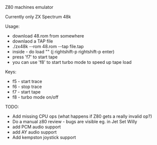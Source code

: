 Z80 machines emulator

Currently only ZX Spectrum 48k

Usage:
 - download 48.rom from somewhere
 - downlaod a TAP file
 - ./zx48k --rom 48.rom --tap file.tap
 - inside - do load "" (j rightshift-p rightshift-p enter)
 - press 'f7' to start tape
 - you can use 'f8' to start turbo mode to speed up tape load

Keys:
 - f5 - start trace
 - f6 - stop trace
 - f7 - start tape
 - f8 - turbo mode on/off

TODO:
 - Add missing CPU ops (what happens if Z80 gets a really invalid op?)
 - Do a manual z80 review  - bugs are visible eg. in Jet Set Willy
 - add PCM audio support 
 - add AY audio support
 - Add kempston joystick support

